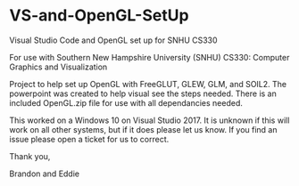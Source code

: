 # VS-and-OpenGL-SetUp
Visual Studio Code and OpenGL set up for SNHU CS330

For use with Southern New Hampshire University (SNHU) CS330: Computer Graphics and Visualization

Project to help set up OpenGL with FreeGLUT, GLEW, GLM, and SOIL2.
The powerpoint was created to help visual see the steps needed.
There is an included OpenGL.zip file for use with all dependancies needed.

This worked on a Windows 10 on Visual Studio 2017.
It is unknown if this will work on all other systems, but if it does please let us know.
If you find an issue please open a ticket for us to correct.

Thank you,

Brandon and Eddie
